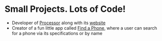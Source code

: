 # Small Projects. Lots of Code!

- Developer of [Processor](https://github.com/Glitched519/Processor) along with its [website](https://processorbot.xyz)
- Creator of a fun little app called [Find a Phone](https://github.com/Glitched519/Find_a_Phone), where a user can search for a phone via its specifications or by name
